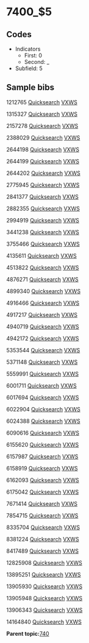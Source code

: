 # 7400\_$5

## Codes

-   Indicators
    -   First: 0
    -   Second: \_
-   Subfield: 5

## Sample bibs

1212765 [Quicksearch](https://search.library.yale.edu/catalog/1212765) [VXWS](http://prodorbis.library.yale.edu:7014/vxws/GetHoldingsService?bibId=1212765)

1315327 [Quicksearch](https://search.library.yale.edu/catalog/1315327) [VXWS](http://prodorbis.library.yale.edu:7014/vxws/GetHoldingsService?bibId=1315327)

2157278 [Quicksearch](https://search.library.yale.edu/catalog/2157278) [VXWS](http://prodorbis.library.yale.edu:7014/vxws/GetHoldingsService?bibId=2157278)

2388029 [Quicksearch](https://search.library.yale.edu/catalog/2388029) [VXWS](http://prodorbis.library.yale.edu:7014/vxws/GetHoldingsService?bibId=2388029)

2644198 [Quicksearch](https://search.library.yale.edu/catalog/2644198) [VXWS](http://prodorbis.library.yale.edu:7014/vxws/GetHoldingsService?bibId=2644198)

2644199 [Quicksearch](https://search.library.yale.edu/catalog/2644199) [VXWS](http://prodorbis.library.yale.edu:7014/vxws/GetHoldingsService?bibId=2644199)

2644202 [Quicksearch](https://search.library.yale.edu/catalog/2644202) [VXWS](http://prodorbis.library.yale.edu:7014/vxws/GetHoldingsService?bibId=2644202)

2775945 [Quicksearch](https://search.library.yale.edu/catalog/2775945) [VXWS](http://prodorbis.library.yale.edu:7014/vxws/GetHoldingsService?bibId=2775945)

2841377 [Quicksearch](https://search.library.yale.edu/catalog/2841377) [VXWS](http://prodorbis.library.yale.edu:7014/vxws/GetHoldingsService?bibId=2841377)

2882355 [Quicksearch](https://search.library.yale.edu/catalog/2882355) [VXWS](http://prodorbis.library.yale.edu:7014/vxws/GetHoldingsService?bibId=2882355)

2994919 [Quicksearch](https://search.library.yale.edu/catalog/2994919) [VXWS](http://prodorbis.library.yale.edu:7014/vxws/GetHoldingsService?bibId=2994919)

3441238 [Quicksearch](https://search.library.yale.edu/catalog/3441238) [VXWS](http://prodorbis.library.yale.edu:7014/vxws/GetHoldingsService?bibId=3441238)

3755466 [Quicksearch](https://search.library.yale.edu/catalog/3755466) [VXWS](http://prodorbis.library.yale.edu:7014/vxws/GetHoldingsService?bibId=3755466)

4135611 [Quicksearch](https://search.library.yale.edu/catalog/4135611) [VXWS](http://prodorbis.library.yale.edu:7014/vxws/GetHoldingsService?bibId=4135611)

4513822 [Quicksearch](https://search.library.yale.edu/catalog/4513822) [VXWS](http://prodorbis.library.yale.edu:7014/vxws/GetHoldingsService?bibId=4513822)

4876271 [Quicksearch](https://search.library.yale.edu/catalog/4876271) [VXWS](http://prodorbis.library.yale.edu:7014/vxws/GetHoldingsService?bibId=4876271)

4899340 [Quicksearch](https://search.library.yale.edu/catalog/4899340) [VXWS](http://prodorbis.library.yale.edu:7014/vxws/GetHoldingsService?bibId=4899340)

4916466 [Quicksearch](https://search.library.yale.edu/catalog/4916466) [VXWS](http://prodorbis.library.yale.edu:7014/vxws/GetHoldingsService?bibId=4916466)

4917217 [Quicksearch](https://search.library.yale.edu/catalog/4917217) [VXWS](http://prodorbis.library.yale.edu:7014/vxws/GetHoldingsService?bibId=4917217)

4940719 [Quicksearch](https://search.library.yale.edu/catalog/4940719) [VXWS](http://prodorbis.library.yale.edu:7014/vxws/GetHoldingsService?bibId=4940719)

4942172 [Quicksearch](https://search.library.yale.edu/catalog/4942172) [VXWS](http://prodorbis.library.yale.edu:7014/vxws/GetHoldingsService?bibId=4942172)

5353544 [Quicksearch](https://search.library.yale.edu/catalog/5353544) [VXWS](http://prodorbis.library.yale.edu:7014/vxws/GetHoldingsService?bibId=5353544)

5371148 [Quicksearch](https://search.library.yale.edu/catalog/5371148) [VXWS](http://prodorbis.library.yale.edu:7014/vxws/GetHoldingsService?bibId=5371148)

5559991 [Quicksearch](https://search.library.yale.edu/catalog/5559991) [VXWS](http://prodorbis.library.yale.edu:7014/vxws/GetHoldingsService?bibId=5559991)

6001711 [Quicksearch](https://search.library.yale.edu/catalog/6001711) [VXWS](http://prodorbis.library.yale.edu:7014/vxws/GetHoldingsService?bibId=6001711)

6017694 [Quicksearch](https://search.library.yale.edu/catalog/6017694) [VXWS](http://prodorbis.library.yale.edu:7014/vxws/GetHoldingsService?bibId=6017694)

6022904 [Quicksearch](https://search.library.yale.edu/catalog/6022904) [VXWS](http://prodorbis.library.yale.edu:7014/vxws/GetHoldingsService?bibId=6022904)

6024388 [Quicksearch](https://search.library.yale.edu/catalog/6024388) [VXWS](http://prodorbis.library.yale.edu:7014/vxws/GetHoldingsService?bibId=6024388)

6090616 [Quicksearch](https://search.library.yale.edu/catalog/6090616) [VXWS](http://prodorbis.library.yale.edu:7014/vxws/GetHoldingsService?bibId=6090616)

6155620 [Quicksearch](https://search.library.yale.edu/catalog/6155620) [VXWS](http://prodorbis.library.yale.edu:7014/vxws/GetHoldingsService?bibId=6155620)

6157987 [Quicksearch](https://search.library.yale.edu/catalog/6157987) [VXWS](http://prodorbis.library.yale.edu:7014/vxws/GetHoldingsService?bibId=6157987)

6158919 [Quicksearch](https://search.library.yale.edu/catalog/6158919) [VXWS](http://prodorbis.library.yale.edu:7014/vxws/GetHoldingsService?bibId=6158919)

6162093 [Quicksearch](https://search.library.yale.edu/catalog/6162093) [VXWS](http://prodorbis.library.yale.edu:7014/vxws/GetHoldingsService?bibId=6162093)

6175042 [Quicksearch](https://search.library.yale.edu/catalog/6175042) [VXWS](http://prodorbis.library.yale.edu:7014/vxws/GetHoldingsService?bibId=6175042)

7671414 [Quicksearch](https://search.library.yale.edu/catalog/7671414) [VXWS](http://prodorbis.library.yale.edu:7014/vxws/GetHoldingsService?bibId=7671414)

7854715 [Quicksearch](https://search.library.yale.edu/catalog/7854715) [VXWS](http://prodorbis.library.yale.edu:7014/vxws/GetHoldingsService?bibId=7854715)

8335704 [Quicksearch](https://search.library.yale.edu/catalog/8335704) [VXWS](http://prodorbis.library.yale.edu:7014/vxws/GetHoldingsService?bibId=8335704)

8381224 [Quicksearch](https://search.library.yale.edu/catalog/8381224) [VXWS](http://prodorbis.library.yale.edu:7014/vxws/GetHoldingsService?bibId=8381224)

8417489 [Quicksearch](https://search.library.yale.edu/catalog/8417489) [VXWS](http://prodorbis.library.yale.edu:7014/vxws/GetHoldingsService?bibId=8417489)

12825908 [Quicksearch](https://search.library.yale.edu/catalog/12825908) [VXWS](http://prodorbis.library.yale.edu:7014/vxws/GetHoldingsService?bibId=12825908)

13895251 [Quicksearch](https://search.library.yale.edu/catalog/13895251) [VXWS](http://prodorbis.library.yale.edu:7014/vxws/GetHoldingsService?bibId=13895251)

13905930 [Quicksearch](https://search.library.yale.edu/catalog/13905930) [VXWS](http://prodorbis.library.yale.edu:7014/vxws/GetHoldingsService?bibId=13905930)

13905948 [Quicksearch](https://search.library.yale.edu/catalog/13905948) [VXWS](http://prodorbis.library.yale.edu:7014/vxws/GetHoldingsService?bibId=13905948)

13906343 [Quicksearch](https://search.library.yale.edu/catalog/13906343) [VXWS](http://prodorbis.library.yale.edu:7014/vxws/GetHoldingsService?bibId=13906343)

14164840 [Quicksearch](https://search.library.yale.edu/catalog/14164840) [VXWS](http://prodorbis.library.yale.edu:7014/vxws/GetHoldingsService?bibId=14164840)

**Parent topic:**[740](../../tags/740/740.md)

